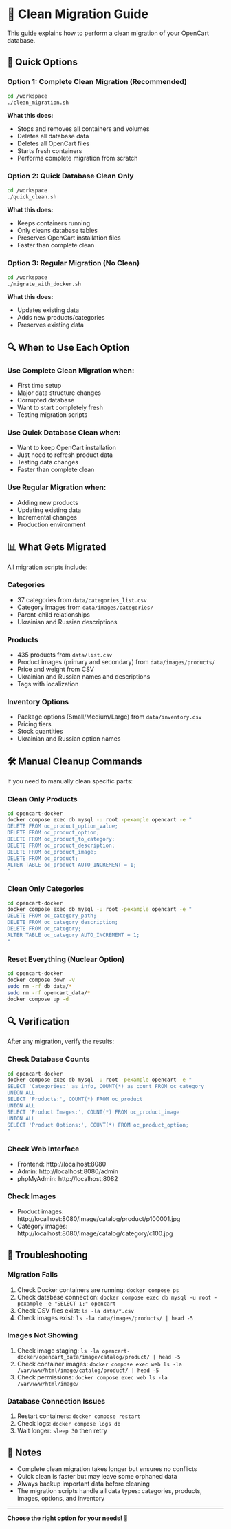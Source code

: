 # 🧹 Clean Migration Guide

This guide explains how to perform a clean migration of your OpenCart database.

## 🚀 Quick Options

### Option 1: Complete Clean Migration (Recommended)
```bash
cd /workspace
./clean_migration.sh
```

**What this does:**
- Stops and removes all containers and volumes
- Deletes all database data
- Deletes all OpenCart files
- Starts fresh containers
- Performs complete migration from scratch

### Option 2: Quick Database Clean Only
```bash
cd /workspace
./quick_clean.sh
```

**What this does:**
- Keeps containers running
- Only cleans database tables
- Preserves OpenCart installation files
- Faster than complete clean

### Option 3: Regular Migration (No Clean)
```bash
cd /workspace
./migrate_with_docker.sh
```

**What this does:**
- Updates existing data
- Adds new products/categories
- Preserves existing data

## 🔍 When to Use Each Option

### Use Complete Clean Migration when:
- First time setup
- Major data structure changes
- Corrupted database
- Want to start completely fresh
- Testing migration scripts

### Use Quick Database Clean when:
- Want to keep OpenCart installation
- Just need to refresh product data
- Testing data changes
- Faster than complete clean

### Use Regular Migration when:
- Adding new products
- Updating existing data
- Incremental changes
- Production environment

## 📊 What Gets Migrated

All migration scripts include:

### Categories
- 37 categories from `data/categories_list.csv`
- Category images from `data/images/categories/`
- Parent-child relationships
- Ukrainian and Russian descriptions

### Products
- 435 products from `data/list.csv`
- Product images (primary and secondary) from `data/images/products/`
- Price and weight from CSV
- Ukrainian and Russian names and descriptions
- Tags with localization

### Inventory Options
- Package options (Small/Medium/Large) from `data/inventory.csv`
- Pricing tiers
- Stock quantities
- Ukrainian and Russian option names

## 🛠️ Manual Cleanup Commands

If you need to manually clean specific parts:

### Clean Only Products
```bash
cd opencart-docker
docker compose exec db mysql -u root -pexample opencart -e "
DELETE FROM oc_product_option_value;
DELETE FROM oc_product_option;
DELETE FROM oc_product_to_category;
DELETE FROM oc_product_description;
DELETE FROM oc_product_image;
DELETE FROM oc_product;
ALTER TABLE oc_product AUTO_INCREMENT = 1;
"
```

### Clean Only Categories
```bash
cd opencart-docker
docker compose exec db mysql -u root -pexample opencart -e "
DELETE FROM oc_category_path;
DELETE FROM oc_category_description;
DELETE FROM oc_category;
ALTER TABLE oc_category AUTO_INCREMENT = 1;
"
```

### Reset Everything (Nuclear Option)
```bash
cd opencart-docker
docker compose down -v
sudo rm -rf db_data/*
sudo rm -rf opencart_data/*
docker compose up -d
```

## 🔍 Verification

After any migration, verify the results:

### Check Database Counts
```bash
cd opencart-docker
docker compose exec db mysql -u root -pexample opencart -e "
SELECT 'Categories:' as info, COUNT(*) as count FROM oc_category
UNION ALL
SELECT 'Products:', COUNT(*) FROM oc_product
UNION ALL
SELECT 'Product Images:', COUNT(*) FROM oc_product_image
UNION ALL
SELECT 'Product Options:', COUNT(*) FROM oc_product_option;
"
```

### Check Web Interface
- Frontend: http://localhost:8080
- Admin: http://localhost:8080/admin
- phpMyAdmin: http://localhost:8082

### Check Images
- Product images: http://localhost:8080/image/catalog/product/p100001.jpg
- Category images: http://localhost:8080/image/catalog/category/c100.jpg

## 🚨 Troubleshooting

### Migration Fails
1. Check Docker containers are running: `docker compose ps`
2. Check database connection: `docker compose exec db mysql -u root -pexample -e "SELECT 1;" opencart`
3. Check CSV files exist: `ls -la data/*.csv`
4. Check images exist: `ls -la data/images/products/ | head -5`

### Images Not Showing
1. Check image staging: `ls -la opencart-docker/opencart_data/image/catalog/product/ | head -5`
2. Check container images: `docker compose exec web ls -la /var/www/html/image/catalog/product/ | head -5`
3. Check permissions: `docker compose exec web ls -la /var/www/html/image/`

### Database Connection Issues
1. Restart containers: `docker compose restart`
2. Check logs: `docker compose logs db`
3. Wait longer: `sleep 30` then retry

## 📝 Notes

- Complete clean migration takes longer but ensures no conflicts
- Quick clean is faster but may leave some orphaned data
- Always backup important data before cleaning
- The migration scripts handle all data types: categories, products, images, options, and inventory

---

**Choose the right option for your needs! 🎯**